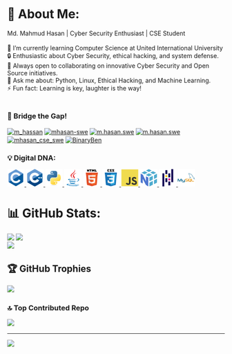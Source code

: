 # 💫 About Me:
Md. Mahmud Hasan | Cyber Security Enthusiast | CSE Student<br><br>🌱 I’m currently learning Computer Science at United International University<br>🔒 Enthusiastic about Cyber Security, ethical hacking, and system defense.<br>🤝 Always open to collaborating on innovative Cyber Security and Open Source initiatives.<br>💬 Ask me about: Python, Linux, Ethical Hacking, and Machine Learning.<br>⚡ Fun fact: Learning is key, laughter is the way!<br><br>


<h3 align="left">🧬 Bridge the Gap!</h3>
<p align="left">
  <a href="https://codeforces.com/profile/m_hassan" target="blank"><img align="center" src="https://raw.githubusercontent.com/rahuldkjain/github-profile-readme-generator/master/src/images/icons/Social/codeforces.svg" alt="m_hassan" height="30" width="40" /></a>
  <a href="https://linkedin.com/in/mhasan-swe" target="blank"><img align="center" src="https://raw.githubusercontent.com/rahuldkjain/github-profile-readme-generator/master/src/images/icons/Social/linked-in-alt.svg" alt="mhasan-swe" height="30" width="40" /></a>
  <a href="https://fb.com/m.hasan.swe" target="blank"><img align="center" src="https://raw.githubusercontent.com/rahuldkjain/github-profile-readme-generator/master/src/images/icons/Social/facebook.svg" alt="m.hasan.swe" height="30" width="40" /></a>
  <a href="https://instagram.com/m.hasan.swe" target="blank"><img align="center" src="https://raw.githubusercontent.com/rahuldkjain/github-profile-readme-generator/master/src/images/icons/Social/instagram.svg" alt="m.hasan.swe" height="30" width="40" /></a>
  <a href="https://www.hackerrank.com/mhasan_cse_swe" target="blank"><img align="center" src="https://raw.githubusercontent.com/rahuldkjain/github-profile-readme-generator/master/src/images/icons/Social/hackerrank.svg" alt="mhasan_cse_swe" height="30" width="40" /></a>
  <a href="https://tryhackme.com/r/p/BinaryBen" target="blank"><img align="center" src="https://img.icons8.com/ios-filled/50/000000/hacker.png" alt="BinaryBen" height="30" width="40" /></a>
</p>






<h3 align="left">💡 Digital DNA:</h3>
<p align="left">
  <a href="https://www.cprogramming.com/" target="_blank" rel="noreferrer">
    <img src="https://raw.githubusercontent.com/devicons/devicon/master/icons/c/c-original.svg" alt="c" width="40" height="40"/>
  </a>
  <a href="https://www.w3schools.com/cpp/" target="_blank" rel="noreferrer">
    <img src="https://raw.githubusercontent.com/devicons/devicon/master/icons/cplusplus/cplusplus-original.svg" alt="cplusplus" width="40" height="40"/>
  </a>
  <a href="https://www.python.org/" target="_blank" rel="noreferrer">
    <img src="https://raw.githubusercontent.com/devicons/devicon/master/icons/python/python-original.svg" alt="python" width="40" height="40"/>
  </a>
  <a href="https://www.java.com" target="_blank" rel="noreferrer">
    <img src="https://raw.githubusercontent.com/devicons/devicon/master/icons/java/java-original.svg" alt="java" width="40" height="40"/>
  </a>
  <a href="https://www.w3.org/html/" target="_blank" rel="noreferrer">
    <img src="https://raw.githubusercontent.com/devicons/devicon/master/icons/html5/html5-original-wordmark.svg" alt="html5" width="40" height="40"/>
  </a>
  <a href="https://www.w3schools.com/css/" target="_blank" rel="noreferrer">
    <img src="https://raw.githubusercontent.com/devicons/devicon/master/icons/css3/css3-original-wordmark.svg" alt="css3" width="40" height="40"/>
  </a>
  <a href="https://developer.mozilla.org/en-US/docs/Web/JavaScript" target="_blank" rel="noreferrer">
    <img src="https://raw.githubusercontent.com/devicons/devicon/master/icons/javascript/javascript-original.svg" alt="javascript" width="40" height="40"/>
  </a>
  <a href="https://numpy.org/" target="_blank" rel="noreferrer">
    <img src="https://raw.githubusercontent.com/devicons/devicon/master/icons/numpy/numpy-original.svg" alt="numpy" width="40" height="40"/>
  </a>
  <a href="https://pandas.pydata.org/" target="_blank" rel="noreferrer">
    <img src="https://raw.githubusercontent.com/devicons/devicon/master/icons/pandas/pandas-original.svg" alt="pandas" width="40" height="40"/>
  </a>
  <a href="https://www.mysql.com/" target="_blank" rel="noreferrer">
    <img src="https://raw.githubusercontent.com/devicons/devicon/master/icons/mysql/mysql-original-wordmark.svg" alt="mysql" width="40" height="40"/>
  </a>
 
</p>


# 📊 GitHub Stats:

![](https://github-readme-stats.vercel.app/api/top-langs/?username=MHasanSwe&theme=dark&hide_border=false&include_all_commits=false&count_private=false&layout=compact)
![](https://github-readme-stats.vercel.app/api?username=MHasanSwe&theme=dark&hide_border=false&include_all_commits=false&count_private=false)</br>
![](https://github-readme-streak-stats.herokuapp.com/?user=MHasanSwe&theme=dark&hide_border=false)

## 🏆 GitHub Trophies
![](https://github-profile-trophy.vercel.app/?username=MHasanSwe&theme=radical&no-frame=false&no-bg=true&margin-w=4)

### 🔝 Top Contributed Repo
![](https://github-contributor-stats.vercel.app/api?username=MHasanSwe&limit=5&theme=dark&combine_all_yearly_contributions=true)

---
[![](https://visitcount.itsvg.in/api?id=MHasanSwe&icon=0&color=0)](https://visitcount.itsvg.in)

<!-- Proudly created with GPRM ( https://gprm.itsvg.in ) -->

